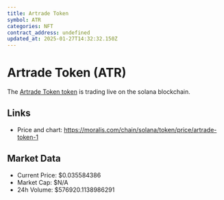 ```yaml
---
title: Artrade Token
symbol: ATR
categories: NFT
contract_address: undefined
updated_at: 2025-01-27T14:32:32.150Z
---
```


# Artrade Token (ATR)
The [Artrade Token token](https://moralis.com/chain/solana/token/price/artrade-token-1) is trading live on the solana blockchain.

## Links
- Price and chart: https://moralis.com/chain/solana/token/price/artrade-token-1

## Market Data
- Current Price: $0.035584386
- Market Cap: $N/A
- 24h Volume: $576920.1138986291
